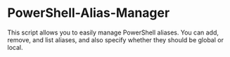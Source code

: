 # PowerShell-Alias-Manager
This script allows you to easily manage PowerShell aliases. You can add, remove, and list aliases, and also specify whether they should be global or local.
